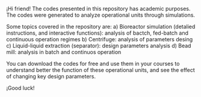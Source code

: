 ¡Hi friend!
The codes presented in this repository has academic purposes.
The codes were generated to analyze operational units through simulations.

Some topics covered in the repository are:
  a) Bioreactor simulation (detalied instructions, and interactive functions): analysis of bactch, fed-batch and continuous operation regimes
  b) Centrifuge: analysis of parameters desing
  c) Liquid-liquid extraction (separator): design parameters analysis
  d) Bead mill: analysis in batch and continuos operation

You can download the codes for free and use them in your courses to understand better the function of these operational units, and see the effect of changing key design parameters.

¡Good luck!
